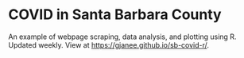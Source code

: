 # COVID in Santa Barbara County

An example of webpage scraping, data analysis, and plotting using R.
Updated weekly.  View at https://gjanee.github.io/sb-covid-r/.
